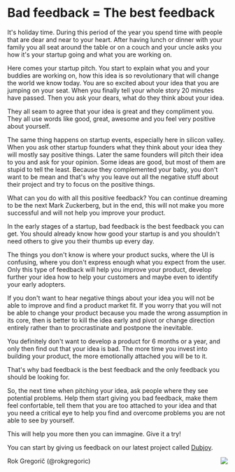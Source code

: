 # Bad feedback = The best feedback

It's holiday time. During this period of the year you spend time with people that are dear and near to your heart. After having lunch or dinner with your family you all seat around the table or on a couch and your uncle asks you how it's your startup going and what you are working on.

Here comes your startup pitch. You start to explain what you and your buddies are working on, how this idea is so revolutionary that will change the world we know today. You are so excited about your idea that you are jumping on your seat. When you finally tell your whole story 20 minutes have passed. Then you ask your dears, what do they think about your idea.

They all seam to agree that your idea is great and they compliment you. They all use words like good, great, awesome and you feel very positive about yourself.

The same thing happens on startup events, especially here in silicon valley. When you ask other startup founders what they think about your idea they will mostly say positive things. Later the same founders will pitch their idea to you and ask for your opinion. Some ideas are good, but most of them are stupid to tell the least. Because they complemented your baby, you don't want to be mean and that's why you leave out all the negative stuff about their project and try to focus on the positive things.

What can you do with all this positive feedback? You can continue dreaming to be the next Mark Zuckerberg, but in the end, this will not make you more successful and will not help you improve your product.

In the early stages of a startup, bad feedback is the best feedback you can get. You should already know how good your startup is and you shouldn't need others to give you their thumbs up every day.

The things you don't know is where your product sucks, where the UI is confusing, where you don't express enough what you expect from the user. Only this type of feedback will help you improve your product, develop further your idea how to help your customers and maybe even to identify your early adopters.

If you don't want to hear negative things about your idea you will not be able to improve and find a product market fit. If you worry that you will not be able to change your product because you made the wrong assumption in its core, then is better to kill the idea early and pivot or change direction entirely rather than to procrastinate and postpone the inevitable.

You definitely don't want to develop a product for 6 months or a year, and only then find out that your idea is bad. The more time you invest into building your product, the more emotionally attached you will be to it.

That's why bad feedback is the best feedback and the only feedback you should be looking for.

So, the next time when pitching your idea, ask people where they see potential problems. Help them start giving you bad feedback, make them feel confortable, tell them that you are too attached to your idea and that you need a critical eye to help you find and overcome problems you are not able to see by yourself.

This will help you more then you can immagine. Give it a try!

You can start by giving us feedback on our latest project called [Dubjoy](http://dubjoy.com).

<a href="http://dubjoy.com"><img src="http://media.tumblr.com/tumblr_me7lakk15j1rwn17m.png" style="padding-left: 10px; padding-bottom: 10px; float: right;"></a>

Rok Gregorič (@rokgregoric)
